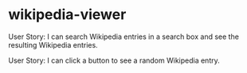 # wikipedia-viewer

User Story: I can search Wikipedia entries in a search box and see the resulting Wikipedia entries.

User Story: I can click a button to see a random Wikipedia entry.
